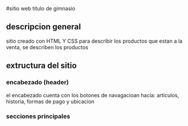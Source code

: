 #sitio web
titulo de gimnasio
## descripcion general 
sitio creado con HTML Y CSS para describir los productos que estan a la venta, se describen los productos
## extructura del sitio
### encabezado (header)
el encabezado cuenta con los botones de navagacioan hacia: articulos, historia, formas de pago y ubicacion
### secciones principales
